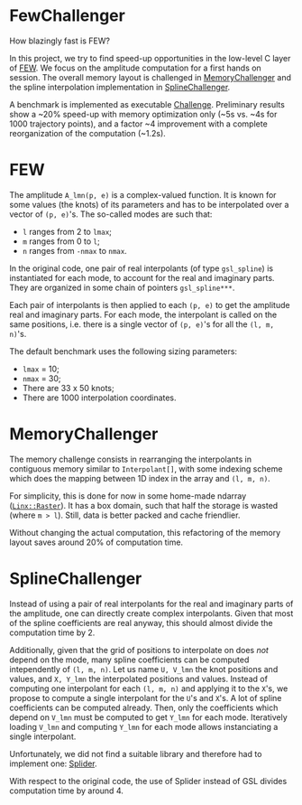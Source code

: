 # FewChallenger

How blazingly fast is FEW?

In this project, we try to find speed-up opportunities in the low-level C layer of [FEW](https://github.com/BlackHolePerturbationToolkit/FastEMRIWaveforms).
We focus on the amplitude computation for a first hands on session.
The overall memory layout is challenged in [MemoryChallenger](MemoryChallenger/MemoryChallenger)
and the spline interpolation implementation in [SplineChallenger](SplineChallenger/SplineChallenger).

A benchmark is implemented as executable [Challenge](Challenger/src/program/Challenge.cpp).
Preliminary results show a ~20% speed-up with memory optimization only (~5s vs. ~4s for 1000 trajectory points),
and a factor ~4 improvement with a complete reorganization of the computation (~1.2s).

# FEW

The amplitude `A_lmn(p, e)` is a complex-valued function.
It is known for some values (the knots) of its parameters and has to be interpolated over a vector of `(p, e)`'s.
The so-called modes are such that:

* `l` ranges from 2 to `lmax`;
* `m` ranges from 0 to `l`;
* `n` ranges from `-nmax` to `nmax`.

In the original code, one pair of real interpolants (of type `gsl_spline`) is instantiated for each mode, to account for the real and imaginary parts.
They are organized in some chain of pointers `gsl_spline***`.

Each pair of interpolants is then applied to each `(p, e)` to get the amplitude real and imaginary parts.
For each mode, the interpolant is called on the same positions, i.e. there is a single vector of `(p, e)`'s for all the `(l, m, n)`'s.

The default benchmark uses the following sizing parameters:

* `lmax` = 10;
* `nmax` = 30;
* There are 33 x 50 knots;
* There are 1000 interpolation coordinates.

# MemoryChallenger

The memory challenge consists in rearranging the interpolants in contiguous memory similar to `Interpolant[]`,
with some indexing scheme which does the mapping between 1D index in the array and `(l, m, n)`.

For simplicity, this is done for now in some home-made ndarray ([`Linx::Raster`](https://github.com/kabasset/Linx)).
It has a box domain, such that half the storage is wasted (where `m > l`).
Still, data is better packed and cache friendlier.

Without changing the actual computation, this refactoring of the memory layout saves around 20% of computation time.

# SplineChallenger

Instead of using a pair of real interpolants for the real and imaginary parts of the amplitude, one can directly create complex interpolants.
Given that most of the spline coefficients are real anyway, this should almost divide the computation time by 2.

Additionally, given that the grid of positions to interpolate on does *not* depend on the mode, many spline coefficients can be computed intependently of `(l, m, n)`.
Let us name `U, V_lmn` the knot positions and values, and `X, Y_lmn` the interpolated positions and values.
Instead of computing one interpolant for each `(l, m, n)` and applying it to the `X`'s, we propose to compute a single interpolant for the `U`'s and `X`'s.
A lot of spline coefficients can be computed already.
Then, only the coefficients which depend on `V_lmn` must be computed to get `Y_lmn` for each mode.
Iteratively loading `V_lmn` and computing `Y_lmn` for each mode allows instanciating a single interpolant.

Unfortunately, we did not find a suitable library and therefore had to implement one: [Splider](https://github.com/kabasset/Splider).

With respect to the original code, the use of Splider instead of GSL divides computation time by around 4.
